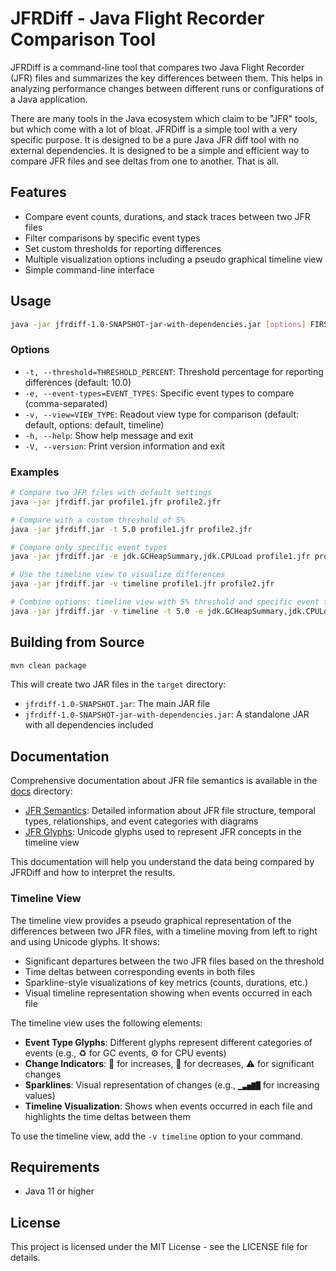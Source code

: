 # JFRDiff - Java Flight Recorder Comparison Tool

JFRDiff is a command-line tool that compares two Java Flight Recorder (JFR) files and summarizes the key differences between them. This helps in analyzing performance changes between different runs or configurations of a Java application.

There are many tools in the Java ecosystem which claim to be "JFR" tools, but which come with a 
lot of bloat. JFRDiff is a simple tool with a very specific purpose. It is designed to be a pure 
Java JFR diff tool with no external dependencies. It is designed to be a simple and efficient 
way to compare JFR files and see deltas from one to another. That is all.

## Features

- Compare event counts, durations, and stack traces between two JFR files
- Filter comparisons by specific event types
- Set custom thresholds for reporting differences
- Multiple visualization options including a pseudo graphical timeline view
- Simple command-line interface

## Usage

```bash
java -jar jfrdiff-1.0-SNAPSHOT-jar-with-dependencies.jar [options] FIRST_JFR_FILE SECOND_JFR_FILE
```

### Options

- `-t, --threshold=THRESHOLD_PERCENT`: Threshold percentage for reporting differences (default: 10.0)
- `-e, --event-types=EVENT_TYPES`: Specific event types to compare (comma-separated)
- `-v, --view=VIEW_TYPE`: Readout view type for comparison (default: default, options: default, timeline)
- `-h, --help`: Show help message and exit
- `-V, --version`: Print version information and exit

### Examples

```bash
# Compare two JFR files with default settings
java -jar jfrdiff.jar profile1.jfr profile2.jfr

# Compare with a custom threshold of 5%
java -jar jfrdiff.jar -t 5.0 profile1.jfr profile2.jfr

# Compare only specific event types
java -jar jfrdiff.jar -e jdk.GCHeapSummary,jdk.CPULoad profile1.jfr profile2.jfr

# Use the timeline view to visualize differences
java -jar jfrdiff.jar -v timeline profile1.jfr profile2.jfr

# Combine options: timeline view with 5% threshold and specific event types
java -jar jfrdiff.jar -v timeline -t 5.0 -e jdk.GCHeapSummary,jdk.CPULoad profile1.jfr profile2.jfr
```

## Building from Source

```bash
mvn clean package
```

This will create two JAR files in the `target` directory:
- `jfrdiff-1.0-SNAPSHOT.jar`: The main JAR file
- `jfrdiff-1.0-SNAPSHOT-jar-with-dependencies.jar`: A standalone JAR with all dependencies included

## Documentation

Comprehensive documentation about JFR file semantics is available in the [docs](docs) directory:

- [JFR Semantics](docs/JFR_SEMANTICS.md): Detailed information about JFR file structure, temporal types, relationships, and event categories with diagrams
- [JFR Glyphs](docs/JFR_GLYPHS.md): Unicode glyphs used to represent JFR concepts in the timeline view

This documentation will help you understand the data being compared by JFRDiff and how to interpret the results.

### Timeline View

The timeline view provides a pseudo graphical representation of the differences between two JFR files, with a timeline moving from left to right and using Unicode glyphs. It shows:

- Significant departures between the two JFR files based on the threshold
- Time deltas between corresponding events in both files
- Sparkline-style visualizations of key metrics (counts, durations, etc.)
- Visual timeline representation showing when events occurred in each file

The timeline view uses the following elements:

- **Event Type Glyphs**: Different glyphs represent different categories of events (e.g., ♻️ for GC events, ⚙️ for CPU events)
- **Change Indicators**: 🔼 for increases, 🔽 for decreases, ⚠️ for significant changes
- **Sparklines**: Visual representation of changes (e.g., `▁▃▅▇█` for increasing values)
- **Timeline Visualization**: Shows when events occurred in each file and highlights the time deltas between them

To use the timeline view, add the `-v timeline` option to your command.

## Requirements

- Java 11 or higher

## License

This project is licensed under the MIT License - see the LICENSE file for details.
